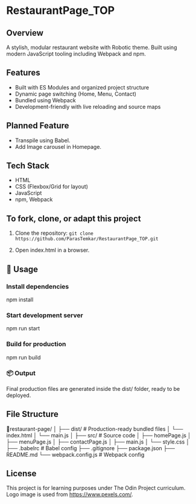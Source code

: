 # RestaurantPage_TOP

## Overview

A stylish, modular restaurant website with Robotic theme. Built using modern JavaScript tooling including Webpack and npm.


## Features

- Built with ES Modules and organized project structure
- Dynamic page switching (Home, Menu, Contact)
- Bundled using Webpack
- Development-friendly with live reloading and source maps


## Planned Feature

- Transpile using Babel.
- Add Image carousel in Homepage.


## Tech Stack

- HTML
- CSS (Flexbox/Grid for layout)
- JavaScript
- npm, Webpack


## To fork, clone, or adapt this project

1. Clone the repository:
`git clone https://github.com/ParasTemkar/RestaurantPage_TOP.git`

2. Open index.html in a browser.


## 🧪 Usage

### Install dependencies
npm install

### Start development server
npm run start

### Build for production
npm run build

### 📦 Output
Final production files are generated inside the dist/ folder, ready to be deployed.


## File Structure

📂restaurant-page/
│
├── dist/ # Production-ready bundled files
│ └── index.html
│ └── main.js
│
├── src/ # Source code
│ ├── homePage.js
│ ├── menuPage.js
│ ├── contactPage.js
│ ├── main.js
│ └── style.css
│
├── .babelrc # Babel config
├── .gitignore
├── package.json
├── README.md
└── webpack.config.js # Webpack config

## License

This project is for learning purposes under The Odin Project curriculum.
Logo image is used from https://www.pexels.com/.